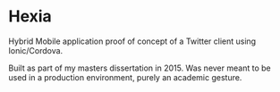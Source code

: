 # Hexia

Hybrid Mobile application proof of concept of a Twitter client using Ionic/Cordova.

Built as part of my masters dissertation in 2015. Was never meant to be used in a production environment, purely an academic gesture.
